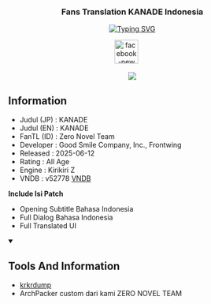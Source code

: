 
<h3 align='center'>
Fans Translation KANADE Indonesia 
</h3>


<p align='center'>
<a href="https://www.facebook.com/profile.php?id=100086800552053"><img src="https://readme-typing-svg.demolab.com?font=Roboto&pause=1000&center=true&random=false&width=435&lines=Zero+Novel+Team" alt="Typing SVG" /></a>
</p>

<p align='center'>
<a href="https://www.facebook.com/profile.php?id=100086800552053" target="_blank" rel="noopener noreferrer"><img width="48" height="48" src="https://img.icons8.com/color/48/facebook-new.png" alt="facebook-new" alt="Facebook" height="30" width="40" /></a>
&#8287;&#8287;&#8287;&#8287;&#8287;


<p align='center'>
<img src="https://blogger.googleusercontent.com/img/b/R29vZ2xl/AVvXsEiGaigSySEkq_5VolkWDIkIO6wPGJfFnVdFUs8ASzIiN1eIiHCL1HKj1wk-iOroAsSJE6jbRZXXNu5elUXYmqy_OADV057wXmD2y4oOuuLcyYV4zkPs2w4uI7zoZrgNHvu15k1RlOIQo3RQT4XFYyg_Cgnq8PGEJQYkrc9DIXCnYAWeTyhmJ-9rtBeqfiI/s16000/ev011a_2.png"


<details open> 
  <summary><h2>Information</h2></summary>

- Judul (JP) : KANADE
- Judul (EN) : KANADE
- FanTL (ID) : Zero Novel Team
- Developer  : Good Smile Company, Inc., Frontwing
- Released   : 2025-06-12
- Rating     : All Age
- Engine     : Kirikiri Z
- VNDB       : v52778 [VNDB](https://vndb.org/v52778)


**Include Isi Patch**

- Opening Subtitle Bahasa Indonesia
- Full Dialog Bahasa Indonesia
- Full Translated UI

</detail>


<details open> 
  <summary><h2>Tools And Information</h2></summary> 

- [krkrdump](https://github.com/crskycode/KrkrDump) 
- ArchPacker custom dari kami ZERO NOVEL TEAM

